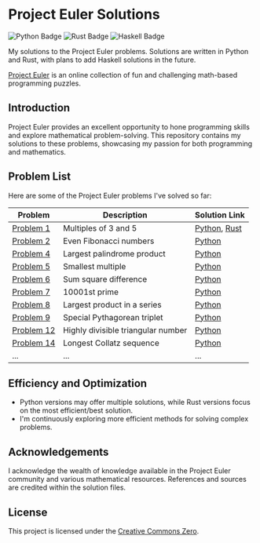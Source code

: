 # Project Euler Solutions

![Python Badge](https://img.shields.io/badge/Python-3.9-blue)
![Rust Badge](https://img.shields.io/badge/Rust-1.55-orange)
![Haskell Badge](https://img.shields.io/badge/Haskell-Coming%20Soon-brightgreen)

My solutions to the Project Euler problems. Solutions are written in Python and Rust, with plans to add Haskell solutions in the future.

[Project Euler](https://projecteuler.net/) is an online collection of fun and challenging math-based programming puzzles.

## Introduction

Project Euler provides an excellent opportunity to hone programming skills and explore mathematical problem-solving. This repository contains my solutions to these problems, showcasing my passion for both programming and mathematics.

## Problem List

Here are some of the Project Euler problems I've solved so far:

| Problem  | Description                               | Solution Link                  |
| -------- | ----------------------------------------- | ------------------------------ |
| [Problem 1](https://projecteuler.net/problem=1)  | Multiples of 3 and 5              | [Python](Solutions/Python/Problem%20001.py), [Rust](Solutions/Rust/problem_001.rs) |
| [Problem 2](https://projecteuler.net/problem=2)  | Even Fibonacci numbers            | [Python](Solutions/Python/Problem%20002.py)     |
| [Problem 4](https://projecteuler.net/problem=4)  | Largest palindrome product        | [Python](Solutions/Python/Problem%20004.py)     |
| [Problem 5](https://projecteuler.net/problem=5)  | Smallest multiple                 | [Python](Solutions/Python/Problem%20005.py)     |
| [Problem 6](https://projecteuler.net/problem=6)  | Sum square difference             | [Python](Solutions/Python/Problem%20006.py)     |
| [Problem 7](https://projecteuler.net/problem=7)  | 10001st prime                    | [Python](Solutions/Python/Problem%20007.py)     |
| [Problem 8](https://projecteuler.net/problem=8)  | Largest product in a series       | [Python](Solutions/Python/Problem%20008.py)     |
| [Problem 9](https://projecteuler.net/problem=9)  | Special Pythagorean triplet       | [Python](Solutions/Python/Problem%20009.py)     |
| [Problem 12](https://projecteuler.net/problem=12)| Highly divisible triangular number | [Python](Solutions/Python/Problem%20012.py)     |
| [Problem 14](https://projecteuler.net/problem=14)| Longest Collatz sequence          | [Python](Solutions/Python/Problem%20014.py)     |
| ...      | ...                                       | ...                            |

## Efficiency and Optimization

- Python versions may offer multiple solutions, while Rust versions focus on the most efficient/best solution.
- I'm continuously exploring more efficient methods for solving complex problems.

## Acknowledgements

I acknowledge the wealth of knowledge available in the Project Euler community and various mathematical resources. References and sources are credited within the solution files.

## License

This project is licensed under the [Creative Commons Zero](LICENSE).